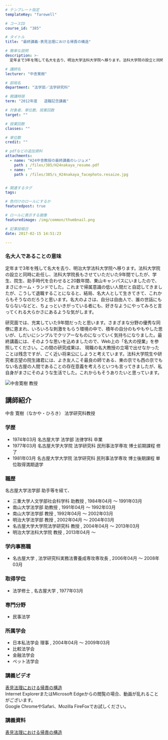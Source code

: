 ```yaml
---
# テンプレート指定
templateKey: "farewell"

# コースID
course_id: "385"

# タイトル
title: "最終講義-表見法理における帰責の構造"

# 簡単な説明
description: >-
  定年まで3年を残して名大を去り、明治大学法科大学院へ移ります。法科大学院の設立と同時に赴任し、法科大学院長もさせていただいた9年間でしたが、学生、院生、助手時代を合わせると20数年間、東山キャンパ...

# 講師名
lecturer: "中舎寛樹"

# 部局名
department: "法学部／法学研究科"

# 開講時限
term: "2012年度	退職記念講義"

# 対象者、単位数、授業回数
target: ""

# 授業回数
classes: ""

# 単位数
credit: ""

# pdfなどの追加資料
attachments: 
  - name: "H24中舎教授の最終講義のレジュメ" 
    path : /files/385/H24nakaya_resume.pdf
  - name: "" 
    path : /files/385/s_H24nakaya_facephoto.resaize.jpg


# 関連するタグ
tags:

# 色付けのロールにするか
featuredpost: true

# ロールに表示する画像
featuredimage: /img/common/thumbnail.png

# 記事投稿日
date: 2017-02-15 14:51:23

---
```

### 名大人であることの意味 

定年まで3年を残して名大を去り、明治大学法科大学院へ移ります。法科大学院の設立と同時に赴任し、法科大学院長もさせていただいた9年間でしたが、学生、院生、助手時代を合わせると20数年間、東山キャンパスにいましたので、まさにホーム・ランドでした。これまで帰属意識の低い人間だと自認してきましたが、こうして退職することになると、結局、名大人として生きてきて、これからもそうなのだろうと思います。名大のよさは、自分は自由人で、誰の世話にもならないなどと、ちょっといきがっている者にも、好きなようにやってみろと言ってくれる大らかさにあるような気がします。 

研究面では、充実していた9年間だったと思います。さまざまな分野の優秀な同僚に恵まれ、いろいろな刺激をもらう環境の中で、積年の自分のもやもやした思いが、しだいにシンプルでクリアーなものになっていく気持ちになりました。最終講義には、そのような思いを込めましたので、Web上の「名大の授業」を参照してください。この間の研究成果は、 現職の名大教授の立場で出せなかったことは残念ですが、ごく近い将来公にしようと考えています。法科大学院生や研究者志望の院生諸君には、よき友人こそ最良の師である、東の京でも西の京でもない名古屋の人間であることの存在意義を考えろといつも言ってきましたが、私自身がまさにそのような生活でした。これからもそうありたいと思っています。

![中舎寛樹 教授](/files/385/s_H24nakaya_facephoto.resaize.jpg) 
## 講師紹介

中舎 寛樹（なかや・ひろき） 法学研究科教授 

### 学歴

  * 1974年03月 名古屋大学 法学部 法律学科 卒業
  * 1977年03月 名古屋大学大学院 法学研究科 民刑事法学専攻 博士前期課程 修了
  * 1981年03月 名古屋大学大学院 法学研究科 民刑事法学専攻 博士後期課程 単位取得満期退学

### 職歴

名古屋大学法学部 助手等を経て、 

  * 三重大学人文学部社会科学科 助教授 , 1984年04月 〜 1991年03月
  * 南山大学法学部 助教授 , 1991年04月 〜 1992年03月
  * 南山大学法学部 教授 , 1992年04月 〜 2002年03月
  * 明治大学法学部 教授 , 2002年04月 〜 2004年03月
  * 名古屋大学大学院法学研究科 教授 , 2004年04月 〜 2013年03月
  * 明治大学法科大学院 教授 , 2013年04月 〜 

### 学内事務職

  * 名古屋大学 , 法学研究科実務法曹養成専攻専攻長 , 2006年04月 〜 2008年03月

### 取得学位

  * 法学修士 , 名古屋大学 , 1977年03月

### 専門分野

  * 民事法学

### 所属学会

  * 日本私法学会 理事 , 2004年04月 〜 2009年03月
  * 比較法学会
  * 金融法学会
  * ペット法学会
### 講義ビデオ

[表見法理における帰責の構造](http://nuvideo.media.nagoya-u.ac.jp/embed/8865796776f792829393dc53d7bb182a9bc66fc8)  
Internet ExplorerまたはMicrosoft Edgeからの閲覧の場合、動画が乱れることがございます。  
Google ChromeやSafari、Mozilla FireFoxでお試しください。 

### 講義資料


[表見法理における帰責の構造](/files/385/H24nakaya_resume.pdf) 
